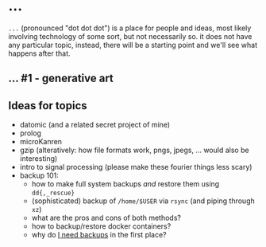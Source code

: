 # ...

`...` (pronounced "dot dot dot") is a place for people and ideas, most likely involving technology of some sort, but not necessarily so. it does not have any particular topic, instead, there will be a starting point and we'll see what happens after that.

## ... #1 - generative art

## Ideas for topics

- datomic (and a related secret project of mine)
- prolog
- microKanren
- gzip (alteratively: how file formats work, pngs, jpegs, ... would also be interesting)
- intro to signal processing (please make these fourier things less scary)
- backup 101:
  - how to make full system backups *and* restore them using `dd{,_rescue}`
  - (sophisticated) backup of `/home/$USER` via `rsync` (and piping through `xz`)
  - what are the pros and cons of both methods?
  - how to backup/restore docker containers?
  - why do [I need backups](http://www.ee.ryerson.ca/~elf/hack/recovery.html) in the first place?
